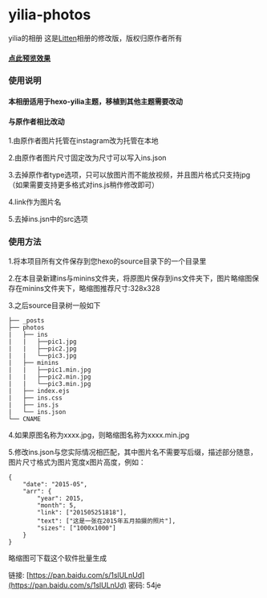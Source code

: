 # yilia-photos
yilia的相册
这是[Litten](http://litten.me/)相册的修改版，版权归原作者所有

#### [点此预览效果](https://blog.ctftools.com/photos/)

### 使用说明

#### 本相册适用于hexo-yilia主题，移植到其他主题需要改动

#### 与原作者相比改动
1.由原作者图片托管在instagram改为托管在本地

2.由原作者图片尺寸固定改为尺寸可以写入ins.json

3.去掉原作者type选项，只可以放图片而不能放视频，并且图片格式只支持jpg（如果需要支持更多格式对ins.js稍作修改即可）

4.link作为图片名

5.去掉ins.jsn中的src选项

### 使用方法

1.将本项目所有文件保存到您hexo的source目录下的一个目录里

2.在本目录新建ins与minins文件夹，将原图片保存到ins文件夹下，图片略缩图保存在minins文件夹下，略缩图推荐尺寸:328x328

3.之后source目录树一般如下
```
├── _posts
├── photos
|   ├── ins
|   |   ├──pic1.jpg
|   |   ├──pic2.jpg
|   |   └──pic3.jpg
|   ├── minins
|   |   ├──pic1.min.jpg
|   |   ├──pic2.min.jpg
|   |   └──pic3.min.jpg
|   ├── index.ejs
|   ├── ins.css
|   ├── ins.js
|   └── ins.json
└── CNAME
```

4.如果原图名称为xxxx.jpg，则略缩图名称为xxxx.min.jpg

5.修改ins.json与您实际情况相匹配，其中图片名不需要写后缀，描述部分随意，图片尺寸格式为图片宽度x图片高度，例如：
```
{
	"date": "2015-05",
	"arr": {
		"year": 2015,
		"month": 5,
		"link": ["201505251818"],
		"text": ["这是一张在2015年五月拍摄的照片"],
		"sizes": ["1000x1000"]
	}
}
```

略缩图可下载这个软件批量生成

链接: [https://pan.baidu.com/s/1slULnUd](https://pan.baidu.com/s/1slULnUd) 密码: 54je
